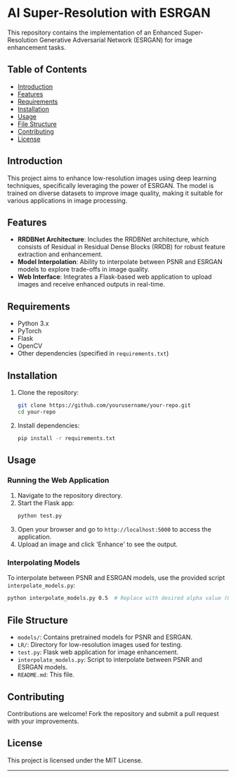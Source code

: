 # AI Super-Resolution with ESRGAN

This repository contains the implementation of an Enhanced Super-Resolution Generative Adversarial Network (ESRGAN) for image enhancement tasks.

## Table of Contents

- [Introduction](#introduction)
- [Features](#features)
- [Requirements](#requirements)
- [Installation](#installation)
- [Usage](#usage)
- [File Structure](#file-structure)
- [Contributing](#contributing)
- [License](#license)

## Introduction

This project aims to enhance low-resolution images using deep learning techniques, specifically leveraging the power of ESRGAN. The model is trained on diverse datasets to improve image quality, making it suitable for various applications in image processing.

## Features

- **RRDBNet Architecture**: Includes the RRDBNet architecture, which consists of Residual in Residual Dense Blocks (RRDB) for robust feature extraction and enhancement.
- **Model Interpolation**: Ability to interpolate between PSNR and ESRGAN models to explore trade-offs in image quality.
- **Web Interface**: Integrates a Flask-based web application to upload images and receive enhanced outputs in real-time.

## Requirements

- Python 3.x
- PyTorch
- Flask
- OpenCV
- Other dependencies (specified in `requirements.txt`)

## Installation

1. Clone the repository:
   ```bash
   git clone https://github.com/yourusername/your-repo.git
   cd your-repo
   ```

2. Install dependencies:
   ```bash
   pip install -r requirements.txt
   ```

## Usage

### Running the Web Application

1. Navigate to the repository directory.
2. Start the Flask app:
   ```bash
   python test.py
   ```
3. Open your browser and go to `http://localhost:5000` to access the application.
4. Upload an image and click 'Enhance' to see the output.

### Interpolating Models

To interpolate between PSNR and ESRGAN models, use the provided script `interpolate_models.py`:
```bash
python interpolate_models.py 0.5  # Replace with desired alpha value (0.0 to 1.0)
```

## File Structure

- `models/`: Contains pretrained models for PSNR and ESRGAN.
- `LR/`: Directory for low-resolution images used for testing.
- `test.py`: Flask web application for image enhancement.
- `interpolate_models.py`: Script to interpolate between PSNR and ESRGAN models.
- `README.md`: This file.

## Contributing

Contributions are welcome! Fork the repository and submit a pull request with your improvements.

## License

This project is licensed under the MIT License.

---

